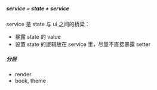 ##### service = state + service

service 是 state 与 ui 之间的桥梁：
+ 暴露 state 的 value
+ 设置 state 的逻辑放在 service 里，尽量不直接暴露 setter

##### 分层
+ render
+ book, theme

